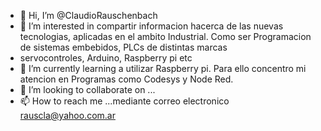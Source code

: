 - 👋 Hi, I’m @ClaudioRauschenbach
- 👀 I’m interested in  compartir informacion hacerca de las nuevas tecnologias, aplicadas en el ambito Industrial. Como ser Programacion de sistemas embebidos, PLCs de distintas marcas
- servocontroles, Arduino, Raspberry pi etc
- 🌱 I’m currently learning  a utilizar Raspberry pi. Para ello concentro mi atencion en Programas como Codesys y Node Red.
- 💞️ I’m looking to collaborate on ...
- 📫 How to reach me ...mediante correo electronico rauscla@yahoo.com.ar

<!---
ClaudioRauschenbach/ClaudioRauschenbach is a ✨ special ✨ repository because its `README.md` (this file) appears on your GitHub profile.
You can click the Preview link to take a look at your changes.
--->
